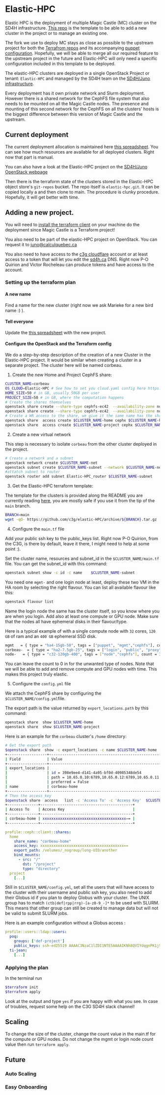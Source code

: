 # Elastic-HPC

Elastic HPC is the deployment of multiple Magic Castle (MC) cluster on the SD4H infrastructure. [This repo](https://github.com/c3g/elastic-HPC) is the template to be able to add a new cluster in the project or to manage an existing one.

The fork we use to deploy MC stays as close as possible to the upstream project for both the [Terrafrom repos](https://github.com/c3g/magic_castle) and its accompanying  [puppet configuration](https://github.com/c3g/puppet-magic_castle). Hopefully, we will be able to merge all our required feature to the upstream project in the future and Elastic-HPC will only need a specific configuration included in this template to be deployed.


The elastic-HPC clusters are deployed in a single OpenStack Project or tenant: `Elastic-HPC` and managed by the SD4H team on the [SD4H/Juno infrastructure](https://www.sd4health.ca/).

Every deployment has it own private network and Slurm deployment. However there is a shared network for the CephFS file system that also needs to be mounted on all the Magic Castle nodes. The presence and mounting of this second network for the CephFS on all the clusters' hosts is the biggest difference between this version of Magic Castle and the upstream.


## Current deployment

The current deployment allocation is maintained here [this spreadsheet](https://docs.google.com/spreadsheets/d/15T0ea7qq-4mbekLgbJNQ0GMcPukT-wFqBYuNZ5VHv5w/edit#gid=0
). You can see how much resources are available for all deployed clusters. Right now that part is manual.

You can also have a look at the Elastic-HPC project on the [SD4H/Juno OpenStack webpage](https://juno.calculquebec.ca/)

Then there is the terraform state of the clusters stored in the Elastic-HPC object store's `git-repos` bucket. The repo itself is `elastic-hpc.git`. It can be copied locally a and then clone to main. The procedure is clunky procedure. Hopefully, it will get better with time.


## Adding a new project.

You will need to [install the terraform client](https://developer.hashicorp.com/terraform/tutorials/aws-get-started/install-cli) on your machine do the deployment since Magic Castle is a Terraform project!

You also need to be part of the elastic-HPC project on OpenStack. You can request it to [juno@calculquebec.ca](mailto:juno@calculquebec.ca)

You also need to have access to the [c3g cloudflare](www.cloudflare.com) account or at least access to a token that will let you edit the [sd4h.ca](sd4h.ca) DNS. Right now P-O Quirion and Victor Rocheleau can produce tokens and have access to the account.

### Setting up the terraform plan

#### A new name
 Find a name for the new cluster (right now we ask Marieke for a new bird name :) ).
#### Tell everyone
Update the [this spreadsheet](https://docs.google.com/spreadsheets/d/15T0ea7qq-4mbekLgbJNQ0GMcPukT-wFqBYuNZ5VHv5w/edit#gid=0) with the new project.
#### Configure the OpenStack and the Terraform config

We do a step-by-step description of the creation of a new Cluster in the Elastic-HPC project.
It would be similar when creating a cluster in a separate project.  The cluster here will be named corbeau.

1. Create the new Home and Project CephFS share:


```bash
CLUSTER_NAME=corbeau
OS_CLOUD=Elastic-HPC # See how to set you cloud.yaml config here https://docs.openstack.org/python-openstackclient/pike/configuration/index.html
HOME_SIZE=50 # in GB, usually 50GB per user
PROJECT_SIZE=50 # in GB, where the computation happens
# Create the shares themselves
openstack share create --share-type cephfs-ec42  --availability-zone nova  --name "$CLUSTER_NAME-home"   --description "$CLUSTER_NAME home, this is a test cluster"  cephFS $HOME_SIZE
openstack share create --share-type cephfs-ec42  --availability-zone nova  --name "$CLUSTER_NAME-project"   --description "$CLUSTER_NAME project, this is a test cluster"  cephFS $PROJECT_SIZE
# Create a WR access to the share, we give it the same name has the share itself, parce-que bon!
openstack share  access create $CLUSTER_NAME-home cephx $CLUSTER_NAME-home
openstack share  access create $CLUSTER_NAME-project cephx $CLUSTER_NAME-project
```



2. Create a new virtual network

This step is necessary to isolate `corbeau` from the other cluster deployed in
the project.

```bash
# Create a network and a subnet
openstack network create $CLUSTER_NAME-net
openstack subnet create $CLUSTER_NAME-subnet --network $CLUSTER_NAME-net  --subnet-pool subnet_pool
#attatch subnet to router
openstack router add subnet Elastic-HPC_router $CLUSTER_NAME-subnet
```


3. Get the Elastic-HPC terraform template:

The template for the clusters is provided along the README you are currently reading [here](https://github.com/c3g/elastic-HPC), you are mostly safe if you use it from the tip of the `main` branch.

```bash
BRANCH=main
wget -qO- https://github.com/c3g/elastic-HPC/archive/${BRANCH}.tar.gz | tar xvz  --transform "s/^elastic-HPC-${BRANCH}/$CLUSTER_NAME/"
```  

4. Configure the `main.tf` file

Add your public ssh key to the public_keys list. Right now P-O Quirion, from the C3G, is there by default, leave it there, I might need to help at some point :).

Set the cluster name, resources and subnet_id in the `$CLUSTER_NAME/main.tf` file.  You can get the subnet_id with this command:

```bash
openstack subnet show -c id -c name    $CLUSTER_NAME-subnet
```

You need one `mgmt-` and one login node at least, deploy these two VM in the HA room by selecting the right flavour.
You can list all available flavour like this:

```bash
openstack flavour list
```

Name the login node the same has the cluster itself, so you
know where you are when you login. Add also at least one compute or GPU node.
Make sure that the nodes all have ephemeral disks in their flavour/type.

Here is a typical example of with a single compute node with `32` cores, `120 GB`
of ram and an `400 GB` ephemeral SSD disk.   

``` bash
mgmt   = { type = "ha4-15gb-50", tags = ["puppet", "mgmt","cephfs"], count = 1, disk_size= 20  }
corbeau-  = { type = "ha2-7.5gb-25", tags = ["login", "public", "proxy","cephfs"], count = 1 }
node-   = { type = "c32-120gb-400", tags = ["node","cephfs"], count = 1 }
```

You can leave the count to 0 in for the unwanted type of nodes. Note that we
will be able to add and remove compute and GPU nodes with time. This makes
this project truly elastic.

5. Configure the   `config.yml` file

We attach the CephFS share by configuring the `$CLUSTER_NAME/config.yml`file.

The export path is the value returned by `export_locations.path` by this command:

```bash
openstack share  show $CLUSTER_NAME-home
openstack share  show $CLUSTER_NAME-project

```

Here is an example for the `corbeau` cluster's `/home` directory:

```bash
# Get the export path
$openstack share  show -c export_locations -c name $CLUSTER_NAME-home
+------------------+-----------------------------------------------------------------------------------------------------------------+
| Field            | Value                                                                                                           |
+------------------+-----------------------------------------------------------------------------------------------------------------+
| export_locations |                                                                                                                 |
|                  | id = 398e9ee4-d141-4a95-bf0d-40985348de54                                                                       |
|                  | path = 10.65.0.10:6789,10.65.0.12:6789,10.65.0.11:6789:/volumes/_nogroup/long-UID/another-UID |
|                  | preferred = False                                                                                               |
| name             | corbeau-home                                                                                                    |
+------------------+-----------------------------------------------------------------------------------------------------------------+
# Then the access_key
$openstack share  access   list -c 'Access To' -c 'Access Key'  $CLUSTER_NAME-home
+--------------+------------------------------------------+
| Access To    | Access Key                               |
+--------------+------------------------------------------+
| corbeau-home | xxxxxxxxxxxxxxxxxxxxxxxxxxxxxxxxxxxxxx== |
+--------------+------------------------------------------+

```

```yaml
profile::ceph::client::shares:
  home
    share_name: "corbeau-home"
    access_key: xxxxxxxxxxxxxxxxxxxxxxxxxxxxxxxxxxxxxx==
    export_path: /volumes/_nogroup/long-UID/another
    bind_mounts:
      - src: "/"
        dst: "/project"
        type: "directory"
  project
    [...]   
```



Still in `$CLUSTER_NAME/config.yml`, set all the users that will have access to the cluster with their username and public ssh key, you also need to add their Globus id if you plan to deploy Globus with your cluster. The UNIX group has to match `(ctb|def|rpp|rrg)-[a-z0-9_-]*` to be used with SLURM. This means that other group can still be created to manage data but will not be valid to submit SLURM jobs.  

Here is an example configuration without a Globus access :

```yaml
profile::users::ldap::users:
  poq:
    groups: ['def-project']
    public_keys: ssh-ed25519 AAAAC3NzaC1lZDI1NTE5AAAAIKNh8QVIYdqgnPK1jS2slJ7Xmcz3eEfqGRaSKqKK3gSF poq@laptop.pub.key
  ti-jean:
    [...]

```

### Applying the plan
In the terminal run

```bash
$terraform init
$terraform apply
```

Look at the output and type `yes` if you are happy with what you see. In case of troubles, request some help on the C3G SD4H slack channel!


## Scaling

To change the size of the cluster, change the count value in the main.tf for the compute or GPU nodes. Do not change the mgmt or login node count value then run `terraform apply`.  


## Future
### Auto Scaling
### Easy Onboarding
